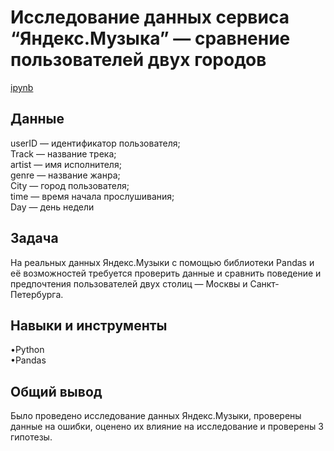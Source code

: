 <a name="lists"><h1>Исследование данных сервиса “Яндекс.Музыка” — сравнение пользователей двух городов</h1></a>
[ipynb](https://github.com/natashkaau/portfolio/blob/896f2af210a61335f7ff825af76309b5fc3b3f56/project_1/project_1.ipynb)
<a name="lists"><h2>Данные</h2></a>
userID — идентификатор пользователя;  
Track — название трека;  
artist — имя исполнителя;  
genre — название жанра;  
City — город пользователя;  
time — время начала прослушивания;  
Day — день недели  
<a name="lists"><h2>Задача</h2></a>
На реальных данных Яндекс.Музыки c помощью библиотеки Pandas и её возможностей требуется проверить данные и сравнить поведение и предпочтения пользователей двух столиц — Москвы и Санкт-Петербурга.
<a name="lists"><h2>Навыки и инструменты</h2></a>
•Python  
•Pandas
<a name="lists"><h2>Общий вывод</h2></a>
Было проведено исследование данных Яндекс.Музыки, проверены данные на ошибки, оценено их влияние на исследование и проверены 3 гипотезы.
